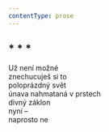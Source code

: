 ```yaml
---
contentType: prose
---
```


## \* \* \*

Už není možné  
znechucuješ si to  
poloprázdný svět  
únava nahmataná v prstech  
divný záklon  
nyní –  
naprosto ne
